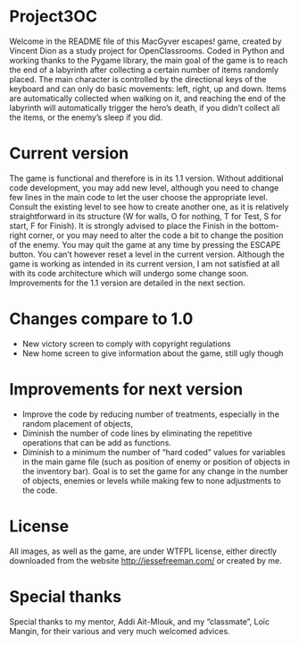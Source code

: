 # Project3OC
Welcome in the README file of this MacGyver escapes! game, created by Vincent Dion as a study project for OpenClassrooms. Coded in Python and working thanks to the Pygame library, the main goal of the game is to reach the end of a labyrinth after collecting a certain number of items randomly placed. The main character is controlled by the directional keys of the keyboard and can only do basic movements: left, right, up and down. Items are automatically collected when walking on it, and reaching the end of the labyrinth will automatically trigger the hero’s death, if you didn’t collect all the items, or the enemy’s sleep if you did.


# Current version

The game is functional and therefore is in its 1.1 version. Without additional code development, you may add new level, although you need to change few lines in the main code to let the user choose the appropriate level. Consult the existing level to see how to create another one, as it is relatively straightforward in its structure (W for walls, O for nothing, T for Test, S for start, F for Finish). It is strongly advised to place the Finish in the bottom-right corner, or you may need to alter the code a bit to change the position of the enemy.
You may quit the game at any time by pressing the ESCAPE button. You can’t however reset a level in the current version.
Although the game is working as intended in its current version, I am not satisfied at all with its code architecture which will undergo some change soon. Improvements for the 1.1 version are detailed in the next section.


# Changes compare to 1.0

- New victory screen to comply with copyright regulations
- New home screen to give information about the game, still ugly though


# Improvements for next version

-	Improve the code by reducing number of treatments, especially in the random placement of objects,
-	Diminish the number of code lines by eliminating the repetitive operations that can be add as functions.
-	Diminish to a minimum the number of “hard coded” values for variables in the main game file (such as position of enemy or position of objects in the inventory bar). Goal is to set the game for any change in the number of objects, enemies or levels while making few to none adjustments to the code.

# License

All images, as well as the game, are under WTFPL license, either directly downloaded from the website http://jessefreeman.com/ or created by me.


# Special thanks 

Special thanks to my mentor, Addi Ait-Mlouk, and my “classmate”, Loïc Mangin, for their various and very much welcomed advices.

